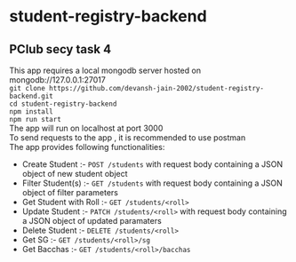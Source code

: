 # student-registry-backend  
## PClub secy task 4  
This app requires a local mongodb server hosted on mongodb://127.0.0.1:27017  
`git clone https://github.com/devansh-jain-2002/student-registry-backend.git`  
`cd student-registry-backend`  
`npm install`  
`npm run start`  
The app will run on localhost at port 3000  
To send requests to the app , it is recommended to use postman  
The app provides following functionalities:  
- Create Student :- `POST /students` with request body containing a JSON object of new student object   
- Filter Student(s) :- `GET /students` with request body containing a JSON object of filter parameters  
- Get Student with Roll :- `GET /students/<roll>`  
- Update Student :- `PATCH /students/<roll>` with request body containing a JSON object of updated paramaters  
- Delete Student :- `DELETE /students/<roll>`
- Get SG :- `GET /students/<roll>/sg`
- Get Bacchas :- `GET /students/<roll>/bacchas`
